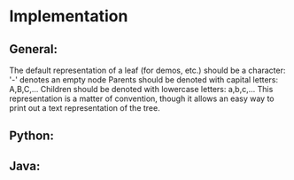 # Implementation

## General:
The default representation of a leaf (for demos, etc.) should be a character:
'-' denotes an empty node
Parents should be denoted with capital letters: A,B,C,...
Children should be denoted with lowercase letters: a,b,c,...
This representation is a matter of convention, though it allows an easy way to print out a text representation of the tree.

## Python:

## Java:

